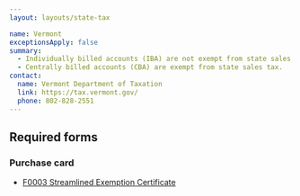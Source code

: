 ```yaml
---
layout: layouts/state-tax

name: Vermont
exceptionsApply: false
summary:
  - Individually billed accounts (IBA) are not exempt from state sales tax.
  - Centrally billed accounts (CBA) are exempt from state sales tax.
contact:
  name: Vermont Department of Taxation
  link: https://tax.vermont.gov/
  phone: 802-828-2551
---
```


## Required forms

### Purchase card

* [F0003 Streamlined Exemption Certificate](https://tax.vermont.gov/business/nonprofits/exemption-certificates)
